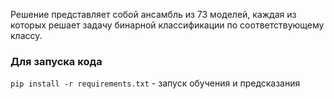 Решение представляет собой ансамбль из 73 моделей, каждая из которых решает задачу бинарной классификации по соответствующему классу.

### Для запуска кода

`pip install -r requirements.txt` - запуск обучения и предсказания